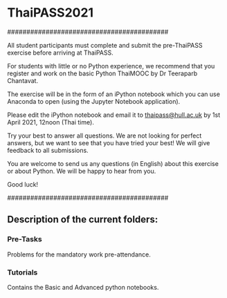 # ThaiPASS2021


##########################################

All student participants must complete and submit the pre-ThaiPASS exercise before arriving at ThaiPASS.

For students with little or no Python experience, we recommend that you register and work on the basic Python ThaiMOOC by Dr Teeraparb Chantavat.

The exercise will be in the form of an iPython notebook which you can use Anaconda to open (using the Jupyter Notebook application).

Please edit the iPython notebook and email it to thaipass@hull.ac.uk  by 1st April 2021, 12noon (Thai time).

Try your best to answer all questions. We are not looking for perfect answers, but we want to see that you have tried your best! We will give feedback to all submissions.

You are welcome to send us any questions (in English) about this exercise or about Python. We will be happy to hear from you. 

Good luck!

##########################################



## Description of the current folders:

### Pre-Tasks
Problems for the mandatory work pre-attendance. 

### Tutorials
Contains the Basic and Advanced python notebooks.





